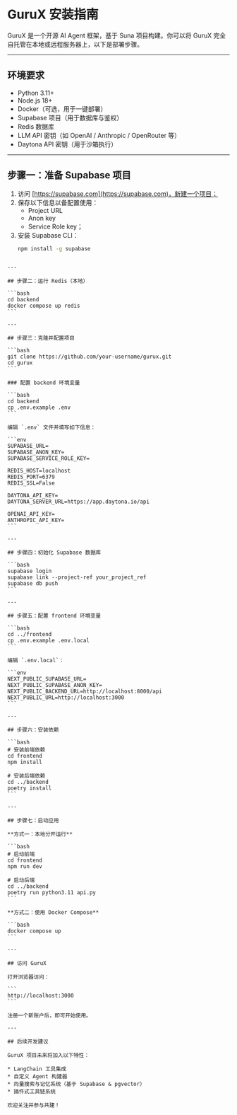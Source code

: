 # GuruX 安装指南

GuruX 是一个开源 AI Agent 框架，基于 Suna 项目构建。你可以将 GuruX 完全自托管在本地或远程服务器上，以下是部署步骤。

---

## 环境要求

- Python 3.11+
- Node.js 18+
- Docker（可选，用于一键部署）
- Supabase 项目（用于数据库与鉴权）
- Redis 数据库
- LLM API 密钥（如 OpenAI / Anthropic / OpenRouter 等）
- Daytona API 密钥（用于沙箱执行）

---

## 步骤一：准备 Supabase 项目

1. 访问 [https://supabase.com](https://supabase.com)，新建一个项目；
2. 保存以下信息以备配置使用：
   - Project URL
   - Anon key
   - Service Role key；
3. 安装 Supabase CLI：
   ```bash
   npm install -g supabase
````

---

## 步骤二：运行 Redis（本地）

```bash
cd backend
docker compose up redis
```

---

## 步骤三：克隆并配置项目

```bash
git clone https://github.com/your-username/gurux.git
cd gurux
```

### 配置 backend 环境变量

```bash
cd backend
cp .env.example .env
```

编辑 `.env` 文件并填写如下信息：

```env
SUPABASE_URL=
SUPABASE_ANON_KEY=
SUPABASE_SERVICE_ROLE_KEY=

REDIS_HOST=localhost
REDIS_PORT=6379
REDIS_SSL=False

DAYTONA_API_KEY=
DAYTONA_SERVER_URL=https://app.daytona.io/api

OPENAI_API_KEY=
ANTHROPIC_API_KEY=
```

---

## 步骤四：初始化 Supabase 数据库

```bash
supabase login
supabase link --project-ref your_project_ref
supabase db push
```

---

## 步骤五：配置 frontend 环境变量

```bash
cd ../frontend
cp .env.example .env.local
```

编辑 `.env.local`：

```env
NEXT_PUBLIC_SUPABASE_URL=
NEXT_PUBLIC_SUPABASE_ANON_KEY=
NEXT_PUBLIC_BACKEND_URL=http://localhost:8000/api
NEXT_PUBLIC_URL=http://localhost:3000
```

---

## 步骤六：安装依赖

```bash
# 安装前端依赖
cd frontend
npm install

# 安装后端依赖
cd ../backend
poetry install
```

---

## 步骤七：启动应用

**方式一：本地分开运行**

```bash
# 启动前端
cd frontend
npm run dev

# 启动后端
cd ../backend
poetry run python3.11 api.py
```

**方式二：使用 Docker Compose**

```bash
docker compose up
```

---

## 访问 GuruX

打开浏览器访问：

```
http://localhost:3000
```

注册一个新账户后，即可开始使用。

---

## 后续开发建议

GuruX 项目未来将加入以下特性：

* LangChain 工具集成
* 自定义 Agent 构建器
* 向量搜索与记忆系统（基于 Supabase & pgvector）
* 插件式工具链系统

欢迎关注并参与共建！
